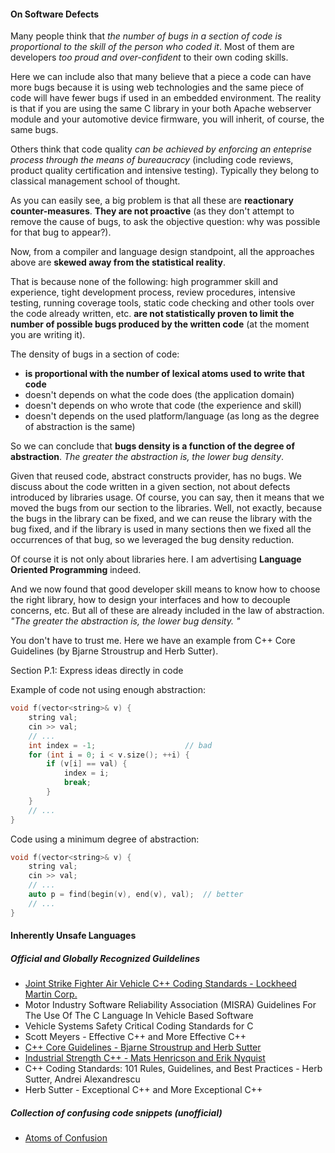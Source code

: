 #### On Software Defects

Many people think that *the number of bugs in a section of code is proportional to the skill of the person who coded it*.
Most of them are developers *too proud and over-confident* to their own coding skills. 

Here we can include also that many believe that a piece a code can have more bugs because it is using web technologies and the same piece of code 
will have fewer bugs if used in an embedded environment. The reality is that if you are using the same C library in your both 
Apache webserver module and your automotive device firmware, you will inherit, of course, the same bugs.

Others think that code quality *can be achieved by enforcing an enteprise process through the means of bureaucracy*
(including code reviews, product quality certification and intensive testing). Typically they belong to classical management school of thought.


As you can easily see, a big problem is that all these are **reactionary counter-measures**. **They are not proactive** (as they 
don't attempt to remove the cause of bugs, to ask the objective question: why was possible for that bug to appear?).

Now, from a compiler and language design standpoint, all the approaches above are **skewed away from the statistical
reality**. 

That is because none of the following: high programmer skill and experience, tight development process, review procedures, intensive testing, running coverage tools, static code checking and other 
tools over the code already written, etc. **are not statistically proven to limit the number of possible bugs produced by the written code** (at the moment you are writing it).

The density of bugs in a section of code:
* **is proportional with the number of lexical atoms used to write that code**
* doesn't depends on what the code does (the application domain)
* doesn't depends on who wrote that code (the experience and skill)
* doesn't depends on the used platform/language (as long as the degree of abstraction is the same)

So we can conclude that **bugs density is a function of the degree of abstraction**.
*The greater the abstraction is, the lower bug density*. 

Given that reused code, abstract constructs provider, has no bugs. We discuss about the code written in a given section, not about defects introduced by libraries usage. Of course, you can say, then it means that we moved the bugs from our section to the libraries. Well, not exactly, because the bugs in the library can be fixed, and we can reuse the library with the bug fixed, and if the library is used in many sections then we fixed all the occurrences of that bug, so we leveraged the bug density reduction.

Of course it is not only about libraries here. I am advertising **Language Oriented Programming** indeed.

And we now found that good developer skill means to know how to choose the right library, how to design your interfaces
and how to decouple concerns, etc. But all of these are already included in the law of abstraction. *"The greater the abstraction is, the lower bug density. "*

You don't have to trust me. Here we have an example from C++ Core Guidelines (by Bjarne Stroustrup and Herb Sutter).

Section P.1: Express ideas directly in code

Example of code not using enough abstraction:

```cpp
void f(vector<string>& v) {
    string val;
    cin >> val;
    // ...
    int index = -1;                    // bad
    for (int i = 0; i < v.size(); ++i) {
        if (v[i] == val) {
            index = i;
            break;
        }
    }
    // ...
}
```

Code using a minimum degree of abstraction:

```cpp
void f(vector<string>& v) {
    string val;
    cin >> val;
    // ...
    auto p = find(begin(v), end(v), val);  // better
    // ...
}
```

#### Inherently Unsafe Languages

##### Official and Globally Recognized Guildelines

* [Joint Strike Fighter Air Vehicle C++ Coding Standards - Lockheed Martin Corp.](http://www.stroustrup.com/JSF-AV-rules.pdf)
* Motor Industry Software Reliability Association (MISRA) Guidelines For The Use Of The C Language In Vehicle Based Software
* Vehicle Systems Safety Critical Coding Standards for C
* Scott Meyers - Effective C++ and More Effective C++
* [C++ Core Guidelines - Bjarne Stroustrup and Herb Sutter](http://isocpp.github.io/CppCoreGuidelines/CppCoreGuidelines)
* [Industrial Strength C++ - Mats Henricson and Erik Nyquist](https://www.tiobe.com/files/industrial-strength.pdf)
* C++ Coding Standards: 101 Rules, Guidelines, and Best Practices - Herb Sutter, Andrei Alexandrescu
* Herb Sutter - Exceptional C++ and More Exceptional C++ 

##### Collection of confusing code snippets (unofficial)

* [Atoms of Confusion](https://atomsofconfusion.com/data.html#literal-encoding)
